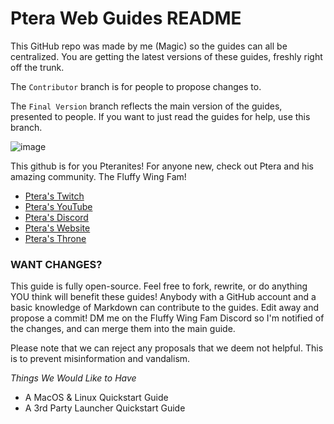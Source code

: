 # Ptera Web Guides README

This GitHub repo was made by me (Magic) so the guides can all be centralized. You are getting the latest versions
of these guides, freshly right off the trunk. 

The `Contributor` branch is for people to propose changes to.

The `Final Version` branch reflects the main version of the guides, presented to people.
If you want to just read the guides for help, use this branch.

![image](https://user-images.githubusercontent.com/125587294/219458523-8aff9ee4-120d-4e1d-8296-a8ed4ec99512.png)

This github is for you Pteranites! For anyone new, check out Ptera and his amazing community. The Fluffy Wing Fam!

* [Ptera's Twitch](https://www.twitch.tv/ptera_xd)
* [Ptera's YouTube](https://www.youtube.com/@Ptera_xd)
* [Ptera's Discord](https://discord.com/invite/VBHSGT4TbR)
* [Ptera's Website](https://www.ptera.tv/)
* [Ptera's Throne](https://throne.me/ptera_xd/wishlist)


### WANT CHANGES?
This guide is fully open-source. Feel free to fork, rewrite, or do anything YOU think will benefit these guides! Anybody with a GitHub account and a basic knowledge of Markdown can contribute to the guides. Edit away and propose a commit! DM me on the Fluffy Wing Fam Discord so I'm notified of the changes, and can merge them into the main guide.

Please note that we can reject any proposals that we deem not helpful. This is to prevent misinformation and vandalism.

*Things We Would Like to Have*

* A MacOS & Linux Quickstart Guide
* A 3rd Party Launcher Quickstart Guide

